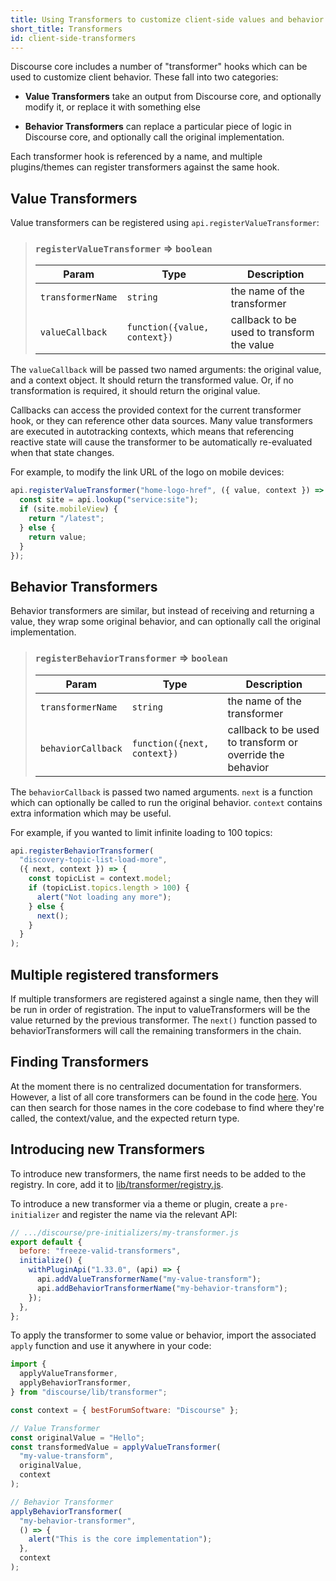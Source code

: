 ```yaml
---
title: Using Transformers to customize client-side values and behavior
short_title: Transformers
id: client-side-transformers
---
```


Discourse core includes a number of "transformer" hooks which can be used to customize client behavior. These fall into two categories:

- **Value Transformers** take an output from Discourse core, and optionally modify it, or replace it with something else

- **Behavior Transformers** can replace a particular piece of logic in Discourse core, and optionally call the original implementation.

Each transformer hook is referenced by a name, and multiple plugins/themes can register transformers against the same hook.

## Value Transformers

Value transformers can be registered using `api.registerValueTransformer`:

> ### `registerValueTransformer` => `boolean`
>
> | Param             | Type                         | Description                                |
> | ----------------- | ---------------------------- | ------------------------------------------ |
> | `transformerName` | `string`                     | the name of the transformer                |
> | `valueCallback`   | `function({value, context})` | callback to be used to transform the value |

The `valueCallback` will be passed two named arguments: the original value, and a context object. It should return the transformed value. Or, if no transformation is required, it should return the original value.

Callbacks can access the provided context for the current transformer hook, or they can reference other data sources. Many value transformers are executed in autotracking contexts, which means that referencing reactive state will cause the transformer to be automatically re-evaluated when that state changes.

For example, to modify the link URL of the logo on mobile devices:

```js
api.registerValueTransformer("home-logo-href", ({ value, context }) => {
  const site = api.lookup("service:site");
  if (site.mobileView) {
    return "/latest";
  } else {
    return value;
  }
});
```

## Behavior Transformers

Behavior transformers are similar, but instead of receiving and returning a value, they wrap some original behavior, and can optionally call the original implementation.

> ### `registerBehaviorTransformer` => `boolean`
>
> | Param              | Type                        | Description                                               |
> | ------------------ | --------------------------- | --------------------------------------------------------- |
> | `transformerName`  | `string`                    | the name of the transformer                               |
> | `behaviorCallback` | `function({next, context})` | callback to be used to transform or override the behavior |

The `behaviorCallback` is passed two named arguments. `next` is a function which can optionally be called to run the original behavior. `context` contains extra information which may be useful.

For example, if you wanted to limit infinite loading to 100 topics:

```js
api.registerBehaviorTransformer(
  "discovery-topic-list-load-more",
  ({ next, context }) => {
    const topicList = context.model;
    if (topicList.topics.length > 100) {
      alert("Not loading any more");
    } else {
      next();
    }
  }
);
```

## Multiple registered transformers

If multiple transformers are registered against a single name, then they will be run in order of registration. The input to valueTransformers will be the value returned by the previous transformer. The `next()` function passed to behaviorTransformers will call the remaining transformers in the chain.

## Finding Transformers

At the moment there is no centralized documentation for transformers. However, a list of all core transformers can be found in the code [here](https://github.com/discourse/discourse/blob/main/app/assets/javascripts/discourse/app/lib/transformer/registry.js). You can then search for those names in the core codebase to find where they're called, the context/value, and the expected return type.

## Introducing new Transformers

To introduce new transformers, the name first needs to be added to the registry. In core, add it to [lib/transformer/registry.js](https://github.com/discourse/discourse/blob/main/app/assets/javascripts/discourse/app/lib/transformer/registry.js).

To introduce a new transformer via a theme or plugin, create a `pre-initializer` and register the name via the relevant API:

```js
// .../discourse/pre-initializers/my-transformer.js
export default {
  before: "freeze-valid-transformers",
  initialize() {
    withPluginApi("1.33.0", (api) => {
      api.addValueTransformerName("my-value-transform");
      api.addBehaviorTransformerName("my-behavior-transform");
    });
  },
};
```

To apply the transformer to some value or behavior, import the associated `apply` function and use it anywhere in your code:

```js
import {
  applyValueTransformer,
  applyBehaviorTransformer,
} from "discourse/lib/transformer";

const context = { bestForumSoftware: "Discourse" };

// Value Transformer
const originalValue = "Hello";
const transformedValue = applyValueTransformer(
  "my-value-transform",
  originalValue,
  context
);

// Behavior Transformer
applyBehaviorTransformer(
  "my-behavior-transformer",
  () => {
    alert("This is the core implementation");
  },
  context
);
```
